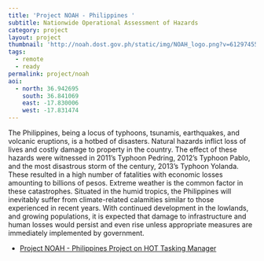 ```yaml
---
title: 'Project NOAH - Philippines ' 
subtitle: Nationwide Operational Assessment of Hazards
category: project
layout: project
thumbnail: 'http://noah.dost.gov.ph/static/img/NOAH_logo.png?v=6129745582f25c278fb0db6f9b81080d'
tags:
  - remote
  - ready
permalink: project/noah
aoi:
  - north: 36.942695
    south: 36.841069
    east: -17.830006
    west: -17.831474
---
```


The Philippines, being a locus of typhoons, tsunamis, earthquakes, and volcanic eruptions, is a hotbed of disasters. Natural hazards inflict loss of lives and costly damage to property in the country. The effect of these hazards were witnessed in 2011’s Typhoon Pedring, 2012’s Typhoon Pablo, and the most disastrous storm of the century, 2013’s Typhoon Yolanda. These resulted in a high number of fatalities with economic losses amounting to billions of pesos. Extreme weather is the common factor in these catastrophes. Situated in the humid tropics, the Philippines will inevitably suffer from climate-related calamities similar to those experienced in recent years. With continued development in the lowlands, and growing populations, it is expected that damage to infrastructure and human losses would persist and even rise unless appropriate measures are immediately implemented by government.

- [Project NOAH - Philippines Project on HOT Tasking Manager](http://tasks.hotosm.org/project/2033)


